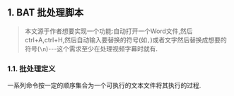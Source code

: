 ## 1. BAT 批处理脚本
>本文源于作者想要实现一个功能:自动打开一个Word文件,然后ctrl+A,ctrl+H,然后自动输入要替换的符号(如`,`)或者文字然后替换成想要的符号(`\n`)---这个需求至少在处理视频字幕时就有.

### 1.1. 批处理定义
一系列命令按一定的顺序集合为一个可执行的文本文件将其执行的过程.